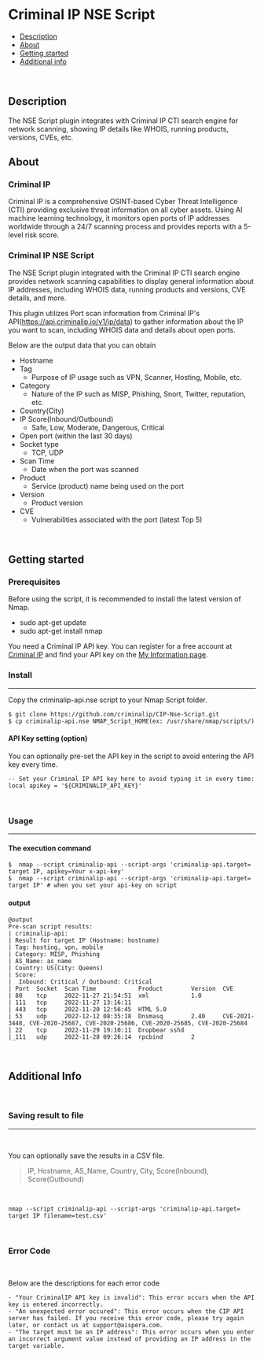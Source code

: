 # Criminal IP NSE Script

- [Description](#description)
- [About](#about)
- [Getting started](#getting-started)
- [Additional info](#additional-info)

<br/>

## Description
The NSE Script plugin integrates with Criminal IP CTI search engine for network scanning, showing IP details like WHOIS, running products, versions, CVEs, etc.

## About

### Criminal IP
Criminal IP is a comprehensive OSINT-based Cyber Threat Intelligence (CTI) providing exclusive threat information on all cyber assets. Using AI machine learning technology, it monitors open ports of IP addresses worldwide through a 24/7 scanning process and provides reports with a 5-level risk score.

### Criminal IP NSE Script
The NSE Script plugin integrated with the Criminal IP CTI search engine provides network scanning capabilities to display general information about IP addresses, including WHOIS data, running products and versions, CVE details, and more.

This plugin utilizes Port scan information from Criminal IP's API(https://api.criminalip.io/v1/ip/data) to gather information about the IP you want to scan, including WHOIS data and details about open ports. 



Below are the output data that you can obtain

- Hostname 
- Tag 
    - Purpose of IP usage such as VPN, Scanner, Hosting, Mobile, etc.
- Category 
    - Nature of the IP such as MISP, Phishing, Snort, Twitter, reputation, etc. 
- Country(City) 
- IP Score(Inbound/Outbound)
    - Safe, Low, Moderate, Dangerous, Critical
- Open port (within the last 30 days)
- Socket type
    - TCP, UDP
- Scan Time 
    - Date when the port was scanned
- Product 
    - Service (product) name being used on the port
- Version 
    - Product version
- CVE 
    - Vulnerabilities associated with the port (latest Top 5)

<br/>

## Getting started 

### Prerequisites
Before using the script, it is recommended to install the latest version of Nmap.

- sudo apt-get update
- sudo apt-get install nmap

You need a Criminal IP API key. You can register for a free account at [Criminal IP](https://www.criminalip.io) and find your API key on the [My Information page](https://www.criminalip.io/mypage/information.).

### Install
- - -

Copy the criminalip-api.nse script to your Nmap Script folder.

```
$ git clone https://github.com/criminalip/CIP-Nse-Script.git
$ cp criminalip-api.nse NMAP_Script_HOME(ex: /usr/share/nmap/scripts/)
```

#### API Key setting (option)
You can optionally pre-set the API key in the script to avoid entering the API key every time.

```
-- Set your Criminal IP API key here to avoid typing it in every time:
local apiKey = '${CRIMINALIP_API_KEY}'
```

<br/>

### Usage
- - -

#### The execution command

```
$  nmap --script criminalip-api --script-args 'criminalip-api.target= target IP, apikey=Your x-api-key'
$  nmap --script criminalip-api --script-args 'criminalip-api.target= target IP' # when you set your api-key on script
```

#### output
```
@output
Pre-scan script results:
| criminalip-api: 
| Result for target IP (Hostname: hostname)
| Tag: hosting, vpn, mobile
| Category: MISP, Phishing
| AS_Name: as_name
| Country: US(City: Queens) 
| Score:
|  Inbound: Critical / Outbound: Critical
| Port  Socket  Scan Time            Product        Version  CVE
| 80    tcp     2022-11-27 21:54:51  xml            1.0      
| 111   tcp     2022-11-27 13:16:11                          
| 443   tcp     2022-11-20 12:56:45  HTML 5.0                
| 53    udp     2022-12-12 08:35:18  Dnsmasq        2.40     CVE-2021-3448, CVE-2020-25687, CVE-2020-25686, CVE-2020-25685, CVE-2020-25684
| 22    tcp     2022-11-29 19:10:11  Dropbear sshd           
|_111   udp     2022-11-28 09:26:14  rpcbind        2   
```
<br/>

## Additional Info
<br/>

### Saving result to file
- - -
<br/>

You can optionally save the results in a CSV file.
> IP, Hostname, AS_Name, Country, City, Score(Inbound), Score(Outbound)

<br/>

```
nmap --script criminalip-api --script-args 'criminalip-api.target= target IP filename=test.csv'
```
<br/>

### Error Code

<br/>

Below are the descriptions for each error code 

```
- "Your CriminalIP API key is invalid": This error occurs when the API key is entered incorrectly.
- "An unexpected error occured": This error occurs when the CIP API server has failed. If you receive this error code, please try again later, or contact us at support@aispera.com.
- "The target must be an IP address": This error occurs when you enter an incorrect argument value instead of providing an IP address in the target variable.
```

